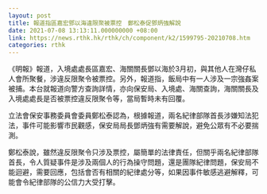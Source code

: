 ```yaml
---
layout: post
title: 報道指區嘉宏鄧以海違限聚被票控　鄭松泰促鄧炳強解說
date: 2021-07-08 13:13:11.000000000 +08:00
link: https://news.rthk.hk/rthk/ch/component/k2/1599795-20210708.htm
categories: rthk
---
```


《明報》報道，入境處處長區嘉宏、海關關長鄧以海於3月初，與其他人在灣仔私人會所聚餐，涉違反限聚令被票控。另外，報道指，飯局中有一人涉及一宗強姦案被捕。本台就報道向警方查詢詳情，亦向保安局、入境處、海關查詢，海關關長及入境處處長是否被票控違反限聚令等，當局暫時未有回覆。

立法會保安事務委員會委員鄭松泰認為，根據報道，兩名紀律部隊首長涉嫌知法犯法，事件可能影響市民觀感，保安局局長鄧炳強有需要解說，避免公眾有不必要揣測。

鄭松泰說，雖然違反限聚令只涉及票控，屬簡單的法律責任，但關乎兩名紀律部隊首長，令人質疑事件是涉及兩個人的行為操守問題，還是團隊紀律問題，保安局不能迴避，需要回應，包括會否有相關的紀律處分等，如果因事件敏感逃避解釋，可能會令紀律部隊的公信力大受打擊。
